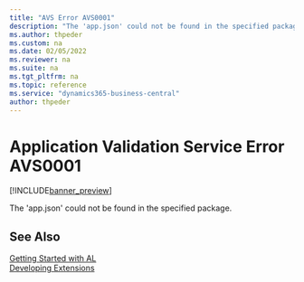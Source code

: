 ```yaml
---
title: "AVS Error AVS0001"
description: "The 'app.json' could not be found in the specified package."
ms.author: thpeder
ms.custom: na
ms.date: 02/05/2022
ms.reviewer: na
ms.suite: na
ms.tgt_pltfrm: na
ms.topic: reference
ms.service: "dynamics365-business-central"
author: thpeder
---
```

# Application Validation Service Error AVS0001

[!INCLUDE[banner_preview](../includes/banner_preview.md)]

The 'app.json' could not be found in the specified package.

## See Also  
[Getting Started with AL](../devenv-get-started.md)  
[Developing Extensions](../devenv-dev-overview.md)  